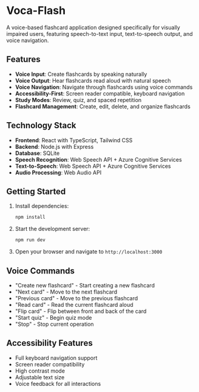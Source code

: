 # Voca-Flash

A voice-based flashcard application designed specifically for visually impaired users, featuring speech-to-text input, text-to-speech output, and voice navigation.

## Features

- **Voice Input**: Create flashcards by speaking naturally
- **Voice Output**: Hear flashcards read aloud with natural speech
- **Voice Navigation**: Navigate through flashcards using voice commands
- **Accessibility-First**: Screen reader compatible, keyboard navigation
- **Study Modes**: Review, quiz, and spaced repetition
- **Flashcard Management**: Create, edit, delete, and organize flashcards

## Technology Stack

- **Frontend**: React with TypeScript, Tailwind CSS
- **Backend**: Node.js with Express
- **Database**: SQLite
- **Speech Recognition**: Web Speech API + Azure Cognitive Services
- **Text-to-Speech**: Web Speech API + Azure Cognitive Services
- **Audio Processing**: Web Audio API

## Getting Started

1. Install dependencies:
   ```bash
   npm install
   ```

2. Start the development server:
   ```bash
   npm run dev
   ```

3. Open your browser and navigate to `http://localhost:3000`

## Voice Commands

- "Create new flashcard" - Start creating a new flashcard
- "Next card" - Move to the next flashcard
- "Previous card" - Move to the previous flashcard
- "Read card" - Read the current flashcard aloud
- "Flip card" - Flip between front and back of the card
- "Start quiz" - Begin quiz mode
- "Stop" - Stop current operation

## Accessibility Features

- Full keyboard navigation support
- Screen reader compatibility
- High contrast mode
- Adjustable text size
- Voice feedback for all interactions
